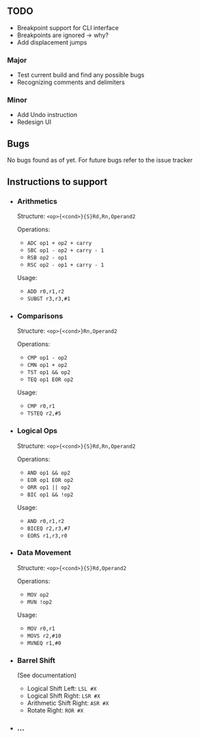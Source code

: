 ## TODO

- Breakpoint support for CLI interface
- Breakpoints are ignored -> why?
- Add displacement jumps

### Major
- Test current build and find any possible bugs
- Recognizing comments and delimiters  

### Minor
- Add Undo instruction
- Redesign UI

## Bugs
No bugs found as of yet. For future bugs refer to the issue tracker

## Instructions to support
- ### Arithmetics
    Structure: `<op>{<cond>}{S}Rd,Rn,Operand2`
    
    Operations:

    * `ADC op1 + op2 + carry`
    * `SBC op1 - op2 + carry - 1`
    * `RSB op2 - op1`  
    * `RSC op2 - op1 + carry - 1`  
    
    Usage:

    * `ADD r0,r1,r2`  
    * `SUBGT r3,r3,#1` 

- ### Comparisons  
    Structure: `<op>{<cond>}Rn,Operand2`  
    
    Operations:

    * `CMP op1 - op2`  
    * `CMN op1 + op2`  
    * `TST op1 && op2`  
    * `TEQ op1 EOR op2` 
     
    Usage:

    - `CMP r0,r1`  
    - `TSTEQ r2,#5`

 
- ### Logical Ops  
    Structure:  `<op>{<cond>}{S}Rd,Rn,Operand2`  
    
    Operations:

    * `AND op1 && op2`  
    * `EOR op1 EOR op2`  
    * `ORR op1 || op2`  
    * `BIC op1 && !op2`  

    Usage:

    - `AND r0,r1,r2`  
    - `BICEQ r2,r3,#7`  
    - `EORS r1,r3,r0`  


- ### Data Movement  
     Structure: `<op>{<cond>}{S}Rd,Operand2`  
     
     Operations:

     * `MOV op2`  
     * `MVN !op2`  
     
     Usage:

     - `MOV r0,r1`  
     - `MOVS r2,#10`  
     - `MVNEQ r1,#0`  

- ### Barrel Shift

    (See documentation)  
    
    * Logical Shift Left: `LSL #X`
    * Logical Shift Right: `LSR #X`
    * Arithmetic Shift Right: `ASR #X`
    * Rotate Right: `ROR #X`
    
- ### ...
